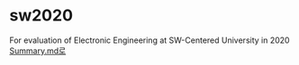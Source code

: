 # sw2020
For evaluation of Electronic Engineering at SW-Centered University in 2020  
[Summary.md로](Summary.md)

